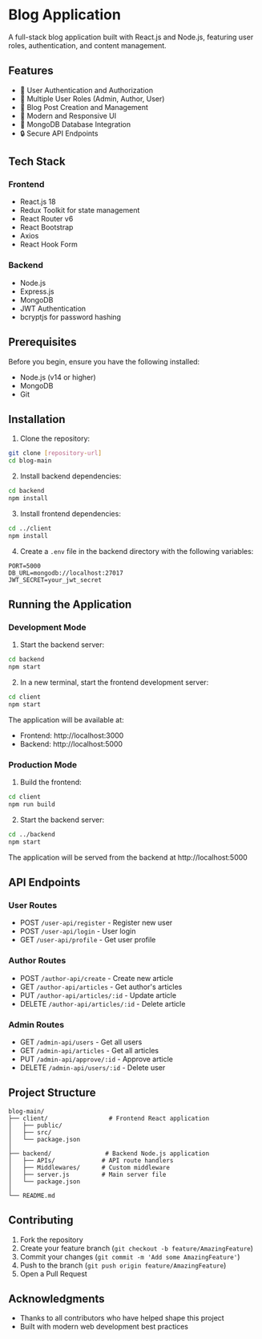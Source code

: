 # Blog Application

A full-stack blog application built with React.js and Node.js, featuring user roles, authentication, and content management.

## Features

- 🔐 User Authentication and Authorization
- 👥 Multiple User Roles (Admin, Author, User)
- 📝 Blog Post Creation and Management
- 🎨 Modern and Responsive UI
- 💾 MongoDB Database Integration
- 🔒 Secure API Endpoints

## Tech Stack

### Frontend
- React.js 18
- Redux Toolkit for state management
- React Router v6
- React Bootstrap
- Axios
- React Hook Form

### Backend
- Node.js
- Express.js
- MongoDB
- JWT Authentication
- bcryptjs for password hashing

## Prerequisites

Before you begin, ensure you have the following installed:
- Node.js (v14 or higher)
- MongoDB
- Git

## Installation

1. Clone the repository:
```bash
git clone [repository-url]
cd blog-main
```

2. Install backend dependencies:
```bash
cd backend
npm install
```

3. Install frontend dependencies:
```bash
cd ../client
npm install
```

4. Create a `.env` file in the backend directory with the following variables:
```env
PORT=5000
DB_URL=mongodb://localhost:27017
JWT_SECRET=your_jwt_secret
```

## Running the Application

### Development Mode

1. Start the backend server:
```bash
cd backend
npm start
```

2. In a new terminal, start the frontend development server:
```bash
cd client
npm start
```

The application will be available at:
- Frontend: http://localhost:3000
- Backend: http://localhost:5000

### Production Mode

1. Build the frontend:
```bash
cd client
npm run build
```

2. Start the backend server:
```bash
cd ../backend
npm start
```

The application will be served from the backend at http://localhost:5000

## API Endpoints

### User Routes
- POST `/user-api/register` - Register new user
- POST `/user-api/login` - User login
- GET `/user-api/profile` - Get user profile

### Author Routes
- POST `/author-api/create` - Create new article
- GET `/author-api/articles` - Get author's articles
- PUT `/author-api/articles/:id` - Update article
- DELETE `/author-api/articles/:id` - Delete article

### Admin Routes
- GET `/admin-api/users` - Get all users
- GET `/admin-api/articles` - Get all articles
- PUT `/admin-api/approve/:id` - Approve article
- DELETE `/admin-api/users/:id` - Delete user

## Project Structure

```
blog-main/
├── client/                 # Frontend React application
│   ├── public/
│   ├── src/
│   └── package.json
│
├── backend/               # Backend Node.js application
│   ├── APIs/             # API route handlers
│   ├── Middlewares/      # Custom middleware
│   ├── server.js         # Main server file
│   └── package.json
│
└── README.md
```

## Contributing

1. Fork the repository
2. Create your feature branch (`git checkout -b feature/AmazingFeature`)
3. Commit your changes (`git commit -m 'Add some AmazingFeature'`)
4. Push to the branch (`git push origin feature/AmazingFeature`)
5. Open a Pull Request


## Acknowledgments

- Thanks to all contributors who have helped shape this project
- Built with modern web development best practices
